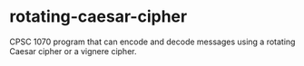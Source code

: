 # rotating-caesar-cipher
 CPSC 1070 program that can encode and decode messages using a rotating Caesar cipher or a vignere cipher.
